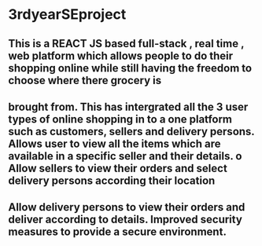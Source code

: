 # 3rdyearSEproject
## This is a REACT JS based full-stack , real time , web platform which allows people to do their shopping online while still having the freedom to choose where there grocery is
## brought from. This has intergrated all the 3 user types of online shopping in to a one platform such as customers, sellers and delivery persons. Allows user to view all the items which are available in a specific seller and their details. o Allow sellers to view their orders and select delivery persons according their location
## Allow delivery persons to view their orders and deliver according to details. Improved security measures to provide a secure environment.
